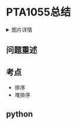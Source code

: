 # PTA1055总结

<details><summary>图片详情</summary><img src="https://raw.githubusercontent.com/ednow/cloudimg/main/githubio/20210730214913.png" alt="找不到图片(Image not found)" onerror="this.onerror=null;this.src='https://gitee.com/ednow/cloudimg/raw/main/githubio/20210730214913.png';" /></details>


## 问题重述

## 考点
+ 排序
+ 堆排序

## python


